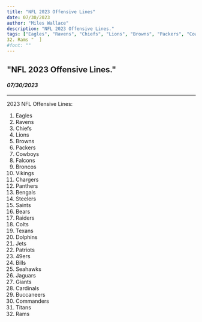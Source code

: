 ```yaml
---
title: "NFL 2023 Offensive Lines"
date: 07/30/2023
author: "Miles Wallace"
description: "NFL 2023 Offensive Lines."
tags: ["Eagles", "Ravens", "Chiefs", "Lions", "Browns", "Packers", "Cowboys", "Falcons", "Broncos", "Vikings", "Chargers", "Panthers", "Bengals", "Steelers", "Saints", "Bears", "Raiders", "Colts", "Texans", "Dolphins", "Jets", "Patriots", "49ers", "Bills", "Seahawks", "Jaguars", "Giants", "Cardinals", "Buccaneers", "Titans", "Rams",  ]   
32.	Rams "  ]
#font: ""
---
```

## "NFL 2023 Offensive Lines."
#### _07/30/2023_ 
____
2023 NFL Offensive Lines:  
1. Eagles  
2. Ravens  
3. Chiefs  
4. Lions  
5. Browns  
6. Packers  
7. Cowboys  
8. Falcons  
9. Broncos  
10. Vikings  
11. Chargers  
12. Panthers  
13. Bengals  
14.	Steelers  
15.	Saints  
16.	Bears  
17.	Raiders  
18.	Colts  
19.	Texans  
20.	Dolphins  
21.	Jets  
22.	Patriots  
23.	49ers  
24.	Bills  
25.	Seahawks  
26.	Jaguars  
27.	Giants  
28.	Cardinals  
29.	Buccaneers  
30.	Commanders  
31.	Titans  
32.	Rams  

